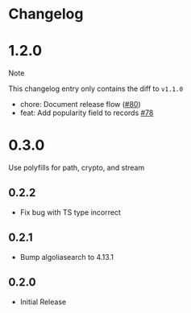# Changelog

# 1.2.0

> [!NOTE]  
> This changelog entry only contains the diff to `v1.1.0`

- chore: Document release flow ([#80](https://github.com/getsentry/sentry-global-search/pull/80))
- feat: Add popularity field to records [#78](https://github.com/getsentry/sentry-global-search/pull/78)

# 0.3.0

Use polyfills for path, crypto, and stream

## 0.2.2

- Fix bug with TS type incorrect

## 0.2.1

- Bump algoliasearch to 4.13.1

## 0.2.0

- Initial Release
